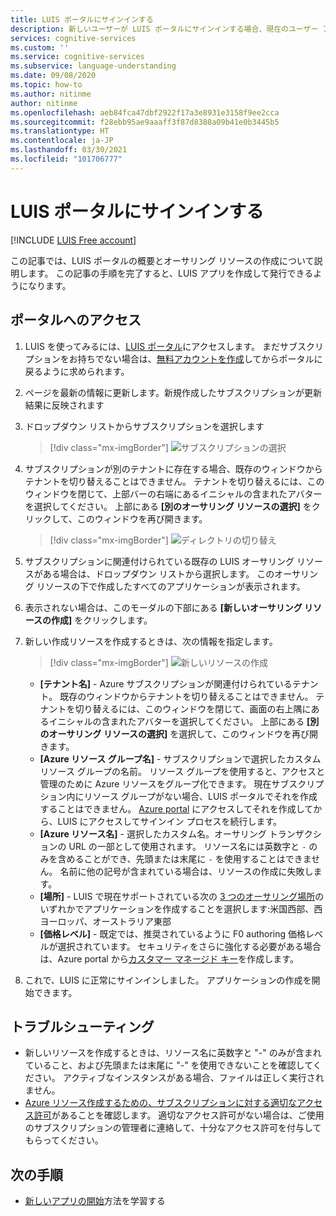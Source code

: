 ```yaml
---
title: LUIS ポータルにサインインする
description: 新しいユーザーが LUIS ポータルにサインインする場合、現在のユーザー アカウントに基づいてサインイン エクスペリエンスが若干異なるものになります。
services: cognitive-services
ms.custom: ''
ms.service: cognitive-services
ms.subservice: language-understanding
ms.date: 09/08/2020
ms.topic: how-to
ms.author: nitinme
author: nitinme
ms.openlocfilehash: aeb84fca47dbf2922f17a3e8931e3158f9ee2cca
ms.sourcegitcommit: f28ebb95ae9aaaff3f87d8388a09b41e0b3445b5
ms.translationtype: HT
ms.contentlocale: ja-JP
ms.lasthandoff: 03/30/2021
ms.locfileid: "101706777"
---
```

# <a name="sign-in-to-luis-portal"></a>LUIS ポータルにサインインする

[!INCLUDE [LUIS Free account](includes/luis-portal-note.md)]

この記事では、LUIS ポータルの概要とオーサリング リソースの作成について説明します。 この記事の手順を完了すると、LUIS アプリを作成して発行できるようになります。

## <a name="access-the-portal"></a>ポータルへのアクセス


1. LUIS を使ってみるには、[LUIS ポータル](https://www.luis.ai)にアクセスします。 まだサブスクリプションをお持ちでない場合は、[無料アカウントを作成](https://azure.microsoft.com//free/cognitive-services/)してからポータルに戻るように求められます。
2. ページを最新の情報に更新します。新規作成したサブスクリプションが更新結果に反映されます
3. ドロップダウン リストからサブスクリプションを選択します

    > [!div class="mx-imgBorder"]
    > ![サブスクリプションの選択](./media/migrate-authoring-key/select-subscription-sign-in-2.png)

4. サブスクリプションが別のテナントに存在する場合、既存のウィンドウからテナントを切り替えることはできません。 テナントを切り替えるには、このウィンドウを閉じて、上部バーの右端にあるイニシャルの含まれたアバターを選択してください。 上部にある **[別のオーサリング リソースの選択]** をクリックして、このウィンドウを再び開きます。

    > [!div class="mx-imgBorder"]
    > ![ディレクトリの切り替え](./media/migrate-authoring-key/switch-directories.png)

5. サブスクリプションに関連付けられている既存の LUIS オーサリング リソースがある場合は、ドロップダウン リストから選択します。 このオーサリング リソースの下で作成したすべてのアプリケーションが表示されます。
6. 表示されない場合は、このモーダルの下部にある **[新しいオーサリング リソースの作成]** をクリックします。
7.  新しい作成リソースを作成するときは、次の情報を指定します。

    > [!div class="mx-imgBorder"]
    > ![新しいリソースの作成](./media/migrate-authoring-key/create-new-authoring-resource-2.png)

    * **[テナント名]** - Azure サブスクリプションが関連付けられているテナント。 既存のウィンドウからテナントを切り替えることはできません。 テナントを切り替えるには、このウィンドウを閉じて、画面の右上隅にあるイニシャルの含まれたアバターを選択してください。 上部にある **[別のオーサリング リソースの選択]** を選択して、このウィンドウを再び開きます。
    * **[Azure リソース グループ名]** - サブスクリプションで選択したカスタム リソース グループの名前。 リソース グループを使用すると、アクセスと管理のために Azure リソースをグループ化できます。 現在サブスクリプション内にリソース グループがない場合、LUIS ポータルでそれを作成することはできません。 [Azure portal](https://ms.portal.azure.com/#create/Microsoft.ResourceGroup) にアクセスしてそれを作成してから、LUIS にアクセスしてサインイン プロセスを続行します。
    * **[Azure リソース名]** - 選択したカスタム名。オーサリング トランザクションの URL の一部として使用されます。 リソース名には英数字と `-` のみを含めることができ、先頭または末尾に `-` を使用することはできません。 名前に他の記号が含まれている場合は、リソースの作成に失敗します。
    * **[場所]** - LUIS で現在サポートされている次の [3 つのオーサリング場所](./luis-reference-regions.md)のいずれかでアプリケーションを作成することを選択します:米国西部、西ヨーロッパ、オーストラリア東部
    * **[価格レベル]** - 既定では、推奨されているように F0 authoring 価格レベルが選択されています。 セキュリティをさらに強化する必要がある場合は、Azure portal から[カスタマー マネージド キー](./encrypt-data-at-rest.md#customer-managed-keys-for-language-understanding)を作成します。
8. これで、LUIS に正常にサインインしました。 アプリケーションの作成を開始できます。

## <a name="troubleshooting"></a>トラブルシューティング

* 新しいリソースを作成するときは、リソース名に英数字と "-" のみが含まれていること、および先頭または末尾に "-" を使用できないことを確認してください。 アクティブなインスタンスがある場合、ファイルは正しく実行されません。
* [Azure リソース作成するための、サブスクリプションに対する適切なアクセス許可](../../role-based-access-control/rbac-and-directory-admin-roles.md#azure-roles)があることを確認します。 適切なアクセス許可がない場合は、ご使用のサブスクリプションの管理者に連絡して、十分なアクセス許可を付与してもらってください。

## <a name="next-steps"></a>次の手順

* [新しいアプリの開始](luis-how-to-start-new-app.md)方法を学習する